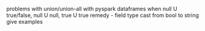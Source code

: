 

problems with union/union-all with pyspark dataframes 
when null U true/false, null U null, true U  true
remedy - field type cast from bool to string
give examples